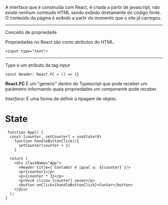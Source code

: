 A interface que é construída com React, é criada a partir de javascript, não existe nenhum conteúdo HTML sendo exibido diretamente do código fonte.
O conteúdo da página é exibido a partir do momento que o site já carregou.

---

Conceito de propriedade

Propriedades no React são como atributos do HTML.

``<input type="text">``

---

Type é um atributo da tag *input*

``const Header: React.FC = () => {}``

**React.FC**
É um "generic" dentro do Typescript que pode receber um parâmetro informando quais propriedades um componente pode receber.

*Interface*: É uma forma de definir a tipagem de objeto.

# State

```
 function App() {
  const [counter, setCounter] = useState(0)
    function handleButtonClick(){
      setCounter(counter + 1)      
    }

  return (
    <div className="App">
      <Header title={`Contador é igual a: ${counter}`}/>
      <p>{counter}</p>
      <p>{counter * 3}</p>
      <p>Você clicou {counter} vezes</p>
      <button onClick={handleButtonClick}>Contar</button>
    </div>
  );
}
```









